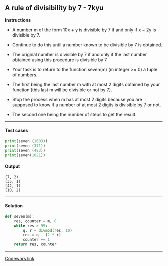 ## A rule of divisibility by 7 - 7kyu

**Instructions**

- A number m of the form 10x + y is divisible by 7 if and only if x − 2y is divisible by 7.

- Continue to do this until a number known to be divisible by 7 is obtained.

- The original number is divisible by 7 if and only if the last number obtained using this procedure is divisible by 7.

- Your task is to return to the function seven(m) (m integer >= 0) a tuple of numbers.

- The first being the last number m with at most 2 digits obtained by your function (this last m will be divisible or not by 7).

- Stop the process when m has at most 2 digits because you are supposed to know if a number of at most 2 digits is divisible by 7 or not.

- The second one being the number of steps to get the result.

---

#### Test cases

```python
print(seven (1603))
print(seven (371))
print(seven (483))
print(seven(1021))
```

#### Output
```
(7, 2)
(35, 1)
(42, 1)
(10, 2)
```

---

#### Solution

```python
def seven(m):
    res, counter = m, 0
    while res > 99:
        q, r = divmod(res, 10)
        res = q - (2 * r)
        counter += 1
    return res, counter
```

---

[Codewars link](https://www.codewars.com/kata/55e6f5e58f7817808e00002e)
